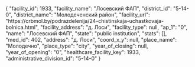 {
    "facility_id": 1933,
    "facility_name": "Лосевский ФАП",
    "district_id": "5-14-0",
    "district_name": "Молодеченский район",
    "facility_url": "https:\/\/crbmol.by\/podrazdelenija\/24-chistinskaja-uchastkovaja-bolnica.html",
    "facility_address": "д. Лоси",
    "facility_type": null,
    "ap_1": "0",
    "name": "Лосевский ФАП",
    "state": "public institution",
    "stats": [],
    "med_id": 402,
    "address": "д. Лоси",
    "coord_x_y": null,
    "place_name": "Молодечно",
    "place_type": "city",
    "year_of_closing": null,
    "year_of_opening": "0",
    "healthcare_facility_key": 1933,
    "administrative_division_id": "5-14-0"
}